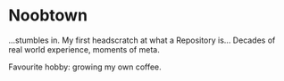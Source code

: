 # Noobtown
...stumbles in.
My first headscratch at what a Repository is...
Decades of real world experience, moments of meta.

Favourite hobby: growing my own coffee.
